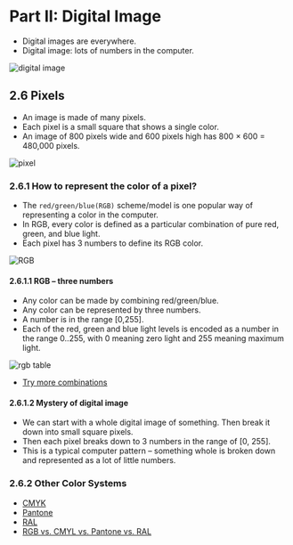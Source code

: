 # Part II: Digital Image
+ Digital images are everywhere.
+ Digital image: lots of numbers in the computer.

![digital image](https://www.dspguide.com/graphics/F_23_1.gif)

## 2.6 Pixels
+ An image is made of many pixels.
+ Each pixel is a small square that shows a single color.
+ An image of 800 pixels wide and 600 pixels high has 800 × 600 = 480,000 pixels.

![pixel](https://encrypted-tbn0.gstatic.com/images?q=tbn:ANd9GcRYeigAiVh9qBkI4UjfUpXXxDlQxUIXkKka5WWYHx5Gd7UO4BftaNnIRuOWoscMz26iBHk&usqp=CAU)

### 2.6.1 How to represent the color of a pixel?
+ The `red/green/blue(RGB)` scheme/model is one popular way of representing a color in the computer.
+ In RGB, every color is defined as a particular combination of pure red, green, and blue light.
+ Each pixel has 3 numbers to define its RGB color.

![RGB](https://cdn.educba.com/academy/wp-content/uploads/2019/05/RGB-Color-Model.jpg)

#### 2.6.1.1 RGB – three numbers
+ Any color can be made by combining red/green/blue.
+ Any color can be represented by three numbers.
+ A number is in the range [0,255].
+ Each of the red, green and blue light levels is encoded as a number in the range 0..255, with 0 meaning zero light and 255 meaning maximum light.

![rgb table](https://excelatfinance.com/xlf/media/xlf-colindx2ws.png)

+ [Try more combinations](https://www.w3schools.com/colors/colors_picker.asp)

#### 2.6.1.2 Mystery of digital image
+ We can start with a whole digital image of something. Then break it down into small square pixels.
+ Then each pixel breaks down to 3 numbers in the range of [0, 255].
+ This is a typical computer pattern – something whole is broken down and represented as a lot of little numbers.

### 2.6.2 Other Color Systems
+ [CMYK](https://en.wikipedia.org/wiki/CMYK_color_model)
+ [Pantone](https://en.wikipedia.org/wiki/Pantone)
+ [RAL](https://en.wikipedia.org/wiki/RAL_colour_standard)
+ [RGB vs. CMYL vs. Pantone vs. RAL](https://snowball.digital/blog/color-systems-cmyk-pantone-rgb-and-ral-explained)
